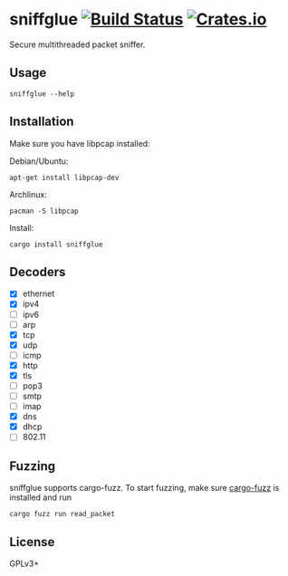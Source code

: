 # sniffglue [![Build Status](https://travis-ci.org/kpcyrd/sniffglue.svg?branch=master)](https://travis-ci.org/kpcyrd/sniffglue) [![Crates.io](https://img.shields.io/crates/v/sniffglue.svg)](https://crates.io/crates/sniffglue)

Secure multithreaded packet sniffer.

## Usage

```
sniffglue --help
```

## Installation

Make sure you have libpcap installed:

Debian/Ubuntu:
```
apt-get install libpcap-dev
```

Archlinux:
```
pacman -S libpcap
```

Install:
```
cargo install sniffglue
```

## Decoders

- [X] ethernet
- [X] ipv4
- [ ] ipv6
- [ ] arp
- [X] tcp
- [X] udp
- [ ] icmp
- [X] http
- [X] tls
- [ ] pop3
- [ ] smtp
- [ ] imap
- [X] dns
- [X] dhcp
- [ ] 802.11

## Fuzzing

sniffglue supports cargo-fuzz. To start fuzzing, make sure [cargo-fuzz] is installed and run

```
cargo fuzz run read_packet
```

[cargo-fuzz]: https://github.com/rust-fuzz/cargo-fuzz

## License

GPLv3+
